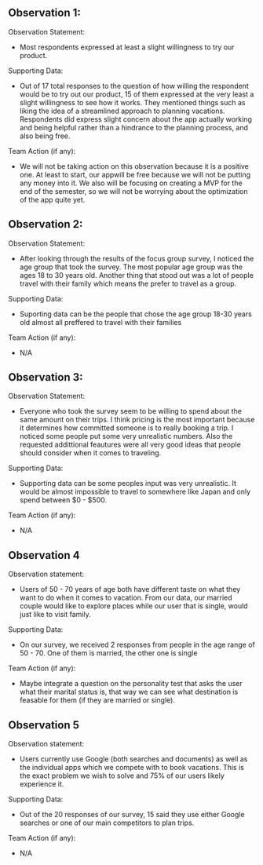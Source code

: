 ## Observation 1:
Observation Statement:
- Most respondents expressed at least a slight willingness to try our product.

Supporting Data:
- Out of 17 total responses to the question of how willing the respondent would be to try out our product, 15 of them expressed at the very least a slight willingness to see how it works. They mentioned things such as liking the idea of a streamlined approach to planning vacations. Respondents did express slight concern about the app actually working and being helpful rather than a hindrance to the planning 
process, and also being free.

Team Action (if any):
- We will not be taking action on this observation because it is a positive one. At least to start, our appwill be free because we will not be putting any money into it. We also will be focusing on creating a MVP for the end of the semester, so we will not be worrying about the optimization of the app quite yet.

## Observation 2: 
Observation Statement:
- After looking through the results of the focus group survey, I noticed the age group  that took the survey. The most popular age group was the ages 18 to 30 years old. Another thing that stood out was a lot of people travel with their family which means the prefer to travel as a group.

Supporting Data:
- Suporting data can be the people that chose the age group 18-30 years old almost all preffered to travel with their families

Team Action (if any):
- N/A

## Observation 3:
Observation Statement:
- Everyone who took the survey seem to be willing to spend about the same amount on their trips. I think pricing is the most important because it determines how committed someone is to really booking a trip. I noticed some people put some very unrealistic numbers. Also the requested addittional feautures were all very good ideas that people should consider when it comes to traveling.

Supporting Data:
- Supporting data can be some peoples input was very unrealistic. It would be almost impossible to travel to somewhere like Japan and only spend between $0 - $500. 

Team Action (if any):
- N/A

## Observation 4 
Observation statement: 
- Users of 50 - 70 years of age both have different taste on what they want to do when it comes to vacation. From our data, our married couple would like to explore places while our user that is single, would just like to visit family.

Supporting Data: 
- On our survey, we received 2 responses from people in the age range of 50 - 70. One of them is married, the other one is single

Team Action (if any): 
- Maybe integrate a question on the personality test that asks the user what their marital status is, that way we can see what destination is feasable for them (if they are married or single).

## Observation 5
Observation statement: 
- Users currently use Google (both searches and documents) as well as the individual apps which we compete with to book vacations. This is the exact problem we wish to solve and 75% of our users likely experience it. 

Supporting Data: 
- Out of the 20 responses of our survey, 15 said they use either Google searches or one of our main competitors to plan trips.

Team Action (if any): 
- N/A
